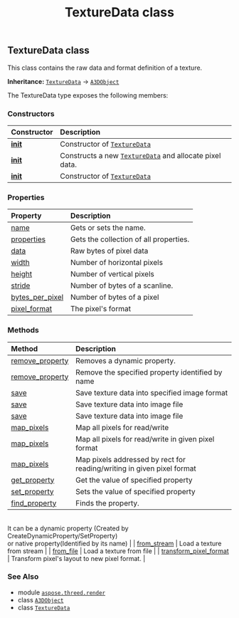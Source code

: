 ﻿---
title: TextureData class
second_title: Aspose.3D for Python via .NET API References
description: 
type: docs
weight: 410
url: /aspose.threed.render/texturedata/
is_root: false
---

## TextureData class

This class contains the raw data and format definition of a texture.



**Inheritance:** [`TextureData`](/3d/python-net/aspose.threed.render/texturedata) → 
[`A3DObject`](/3d/python-net/aspose.threed/a3dobject)



The TextureData type exposes the following members:

### Constructors
| Constructor | Description |
| :- | :- |
| [__init__](/3d/python-net/aspose.threed.render/texturedata/__init__/#int-int-int-int-aspose.threed.render.PixelFormat-bytes) | Constructor of [`TextureData`](/3d/python-net/aspose.threed.render/texturedata) |
| [__init__](/3d/python-net/aspose.threed.render/texturedata/__init__/#int-int-aspose.threed.render.PixelFormat) | Constructs a new [`TextureData`](/3d/python-net/aspose.threed.render/texturedata) and allocate pixel data. |
| [__init__](/3d/python-net/aspose.threed.render/texturedata/__init__/#) | Constructor of [`TextureData`](/3d/python-net/aspose.threed.render/texturedata) |


### Properties
| Property | Description |
| :- | :- |
| [name](/3d/python-net/aspose.threed.render/texturedata/name) | Gets or sets the name. |
| [properties](/3d/python-net/aspose.threed.render/texturedata/properties) | Gets the collection of all properties. |
| [data](/3d/python-net/aspose.threed.render/texturedata/data) | Raw bytes of pixel data |
| [width](/3d/python-net/aspose.threed.render/texturedata/width) | Number of horizontal pixels |
| [height](/3d/python-net/aspose.threed.render/texturedata/height) | Number of vertical pixels |
| [stride](/3d/python-net/aspose.threed.render/texturedata/stride) | Number of bytes of a scanline. |
| [bytes_per_pixel](/3d/python-net/aspose.threed.render/texturedata/bytes_per_pixel) | Number of bytes of a pixel |
| [pixel_format](/3d/python-net/aspose.threed.render/texturedata/pixel_format) | The pixel's format |


### Methods
| Method | Description |
| :- | :- |
| [remove_property](/3d/python-net/aspose.threed.render/texturedata/remove_property/#aspose.threed.Property) | Removes a dynamic property. |
| [remove_property](/3d/python-net/aspose.threed.render/texturedata/remove_property/#str) | Remove the specified property identified by name |
| [save](/3d/python-net/aspose.threed.render/texturedata/save/#io.RawIOBase-str) | Save texture data into specified image format |
| [save](/3d/python-net/aspose.threed.render/texturedata/save/#str) | Save texture data into image file |
| [save](/3d/python-net/aspose.threed.render/texturedata/save/#str-str) | Save texture data into image file |
| [map_pixels](/3d/python-net/aspose.threed.render/texturedata/map_pixels/#aspose.threed.render.PixelMapMode) | Map all pixels for read/write |
| [map_pixels](/3d/python-net/aspose.threed.render/texturedata/map_pixels/#aspose.threed.render.PixelMapMode-aspose.threed.render.PixelFormat) | Map all pixels for read/write in given pixel format |
| [map_pixels](/3d/python-net/aspose.threed.render/texturedata/map_pixels/#aspose.threed.utilities.Rect-aspose.threed.render.PixelMapMode-aspose.threed.render.PixelFormat) | Map pixels addressed by rect for reading/writing in given pixel format |
| [get_property](/3d/python-net/aspose.threed.render/texturedata/get_property/#str) | Get the value of specified property |
| [set_property](/3d/python-net/aspose.threed.render/texturedata/set_property/#str-any) | Sets the value of specified property |
| [find_property](/3d/python-net/aspose.threed.render/texturedata/find_property/#str) | Finds the property.<br/>It can be a dynamic property (Created by CreateDynamicProperty/SetProperty) <br/>or native property(Identified by its name) |
| [from_stream](/3d/python-net/aspose.threed.render/texturedata/from_stream/#io.RawIOBase) | Load a texture from stream |
| [from_file](/3d/python-net/aspose.threed.render/texturedata/from_file/#str) | Load a texture from file |
| [transform_pixel_format](/3d/python-net/aspose.threed.render/texturedata/transform_pixel_format/#aspose.threed.render.PixelFormat) | Transform pixel's layout to new pixel format. |



### See Also
* module [`aspose.threed.render`](..)
* class [`A3DObject`](/3d/python-net/aspose.threed/a3dobject)
* class [`TextureData`](/3d/python-net/aspose.threed.render/texturedata)
